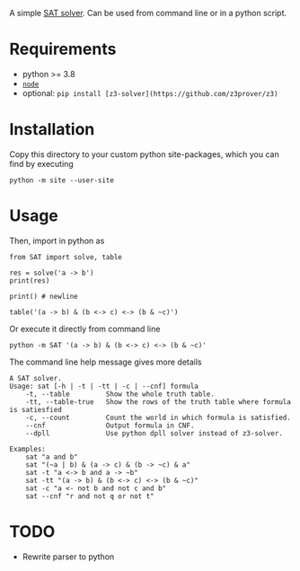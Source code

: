 A simple [SAT solver](https://en.wikipedia.org/wiki/SAT_solver). Can be used from command line or in a python script.

# Requirements
- python >= 3.8
- [`node`](https://nodejs.org/en/download/)
- optional: `pip install [z3-solver](https://github.com/z3prover/z3)`

# Installation
Copy this directory to your custom python site-packages, which you can find by executing
```
python -m site --user-site
```

# Usage
Then, import in python as
```
from SAT import solve, table

res = solve('a -> b')
print(res)

print() # newline

table('(a -> b) & (b <-> c) <-> (b & ~c)')
```

Or execute it directly from command line
```
python -m SAT '(a -> b) & (b <-> c) <-> (b & ~c)'
```

The command line help message gives more details
```
A SAT solver.
Usage: sat [-h | -t | -tt | -c | --cnf] formula
	-t, --table         Show the whole truth table.
	-tt, --table-true   Show the rows of the truth table where formula is satiesfied
	-c, --count         Count the world in which formula is satisfied.
	--cnf               Output formula in CNF.
	--dpll              Use python dpll solver instead of z3-solver.

Examples:
	sat "a and b"
	sat "(~a | b) & (a -> c) & (b -> ~c) & a"
	sat -t "a <-> b and a -> ~b"
	sat -tt "(a -> b) & (b <-> c) <-> (b & ~c)"
	sat -c "a <- not b and not c and b"
	sat --cnf "r and not q or not t"
```

# TODO
- Rewrite parser to python
